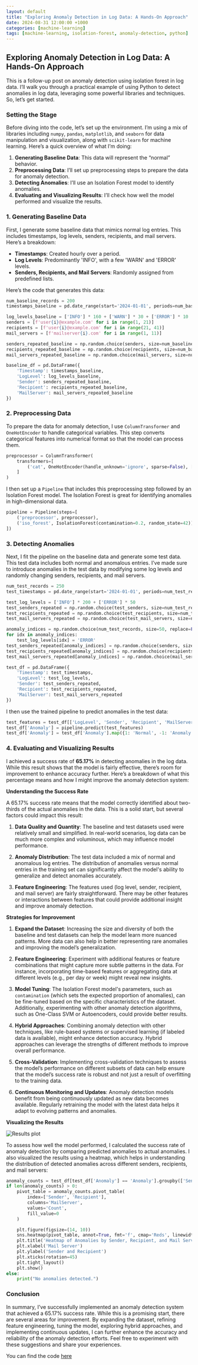 ```yaml
---
layout: default
title: "Exploring Anomaly Detection in Log Data: A Hands-On Approach"
date: 2024-08-31 12:00:00 +1000
categories: [machine-learning]
tags: [machine-learning, isolation-forest, anomaly-detection, python]
---
```


## Exploring Anomaly Detection in Log Data: A Hands-On Approach

This is a follow-up post on anomaly detection using isolation forest in log data. I’ll walk you through a practical example of using Python to detect anomalies in log data, leveraging some powerful libraries and techniques. So, let’s get started.

### Setting the Stage

Before diving into the code, let’s set up the environment. I’m using a mix of libraries including `numpy`, `pandas`, `matplotlib`, and `seaborn` for data manipulation and visualization, along with `scikit-learn` for machine learning. Here’s a quick overview of what I’m doing:

1. **Generating Baseline Data**: This data will represent the “normal” behavior.
2. **Preprocessing Data**: I’ll set up preprocessing steps to prepare the data for anomaly detection.
3. **Detecting Anomalies**: I’ll use an Isolation Forest model to identify anomalies.
4. **Evaluating and Visualizing Results**: I’ll check how well the model performed and visualize the results.

### 1. Generating Baseline Data

First, I generate some baseline data that mimics normal log entries. This includes timestamps, log levels, senders, recipients, and mail servers. Here’s a breakdown:

- **Timestamps**: Created hourly over a period.
- **Log Levels**: Predominantly 'INFO', with a few 'WARN' and 'ERROR' levels.
- **Senders, Recipients, and Mail Servers**: Randomly assigned from predefined lists.

Here’s the code that generates this data:

```python
num_baseline_records = 200
timestamps_baseline = pd.date_range(start='2024-01-01', periods=num_baseline_records, freq='H')

log_levels_baseline = ['INFO'] * 160 + ['WARN'] * 30 + ['ERROR'] * 10
senders = [f'user{i}@example.com' for i in range(1, 21)]
recipients = [f'user{i}@example.com' for i in range(21, 41)]
mail_servers = [f'mailserver{i}.com' for i in range(1, 11)]

senders_repeated_baseline = np.random.choice(senders, size=num_baseline_records)
recipients_repeated_baseline = np.random.choice(recipients, size=num_baseline_records)
mail_servers_repeated_baseline = np.random.choice(mail_servers, size=num_baseline_records)

baseline_df = pd.DataFrame({
    'Timestamp': timestamps_baseline,
    'LogLevel': log_levels_baseline,
    'Sender': senders_repeated_baseline,
    'Recipient': recipients_repeated_baseline,
    'MailServer': mail_servers_repeated_baseline
})
```

### 2. Preprocessing Data

To prepare the data for anomaly detection, I use `ColumnTransformer` and `OneHotEncoder` to handle categorical variables. This step converts categorical features into numerical format so that the model can process them.

```python
preprocessor = ColumnTransformer(
    transformers=[
        ('cat', OneHotEncoder(handle_unknown='ignore', sparse=False), ['LogLevel', 'Sender', 'Recipient', 'MailServer'])
    ]
)
```

I then set up a `Pipeline` that includes this preprocessing step followed by an Isolation Forest model. The Isolation Forest is great for identifying anomalies in high-dimensional data.

```python
pipeline = Pipeline(steps=[
    ('preprocessor', preprocessor),
    ('iso_forest', IsolationForest(contamination=0.2, random_state=42))
])
```

### 3. Detecting Anomalies

Next, I fit the pipeline on the baseline data and generate some test data. This test data includes both normal and anomalous entries. I’ve made sure to introduce anomalies in the test data by modifying some log levels and randomly changing senders, recipients, and mail servers.

```python
num_test_records = 250
test_timestamps = pd.date_range(start='2024-01-01', periods=num_test_records, freq='H')

test_log_levels = ['INFO'] * 200 + ['ERROR'] * 50
test_senders_repeated = np.random.choice(test_senders, size=num_test_records)
test_recipients_repeated = np.random.choice(test_recipients, size=num_test_records)
test_mail_servers_repeated = np.random.choice(test_mail_servers, size=num_test_records)

anomaly_indices = np.random.choice(num_test_records, size=50, replace=False)
for idx in anomaly_indices:
    test_log_levels[idx] = 'ERROR'
test_senders_repeated[anomaly_indices] = np.random.choice(senders, size=50)
test_recipients_repeated[anomaly_indices] = np.random.choice(recipients, size=50)
test_mail_servers_repeated[anomaly_indices] = np.random.choice(mail_servers, size=50)

test_df = pd.DataFrame({
    'Timestamp': test_timestamps,
    'LogLevel': test_log_levels,
    'Sender': test_senders_repeated,
    'Recipient': test_recipients_repeated,
    'MailServer': test_mail_servers_repeated
})
```

I then use the trained pipeline to predict anomalies in the test data:

```python
test_features = test_df[['LogLevel', 'Sender', 'Recipient', 'MailServer']]
test_df['Anomaly'] = pipeline.predict(test_features)
test_df['Anomaly'] = test_df['Anomaly'].map({1: 'Normal', -1: 'Anomaly'})
```

### 4. Evaluating and Visualizing Results

I achieved a success rate of **65.17%** in detecting anomalies in the log data. While this result shows that the model is fairly effective, there’s room for improvement to enhance accuracy further. Here’s a breakdown of what this percentage means and how I might improve the anomaly detection system:

**Understanding the Success Rate**

A 65.17% success rate means that the model correctly identified about two-thirds of the actual anomalies in the data. This is a solid start, but several factors could impact this result:

1. **Data Quality and Quantity**: The baseline and test datasets used were relatively small and simplified. In real-world scenarios, log data can be much more complex and voluminous, which may influence model performance.

2. **Anomaly Distribution**: The test data included a mix of normal and anomalous log entries. The distribution of anomalies versus normal entries in the training set can significantly affect the model's ability to generalize and detect anomalies accurately.

3. **Feature Engineering**: The features used (log level, sender, recipient, and mail server) are fairly straightforward. There may be other features or interactions between features that could provide additional insight and improve anomaly detection.

**Strategies for Improvement**

1. **Expand the Dataset**: Increasing the size and diversity of both the baseline and test datasets can help the model learn more nuanced patterns. More data can also help in better representing rare anomalies and improving the model’s generalization.

2. **Feature Engineering**: Experiment with additional features or feature combinations that might capture more subtle patterns in the data. For instance, incorporating time-based features or aggregating data at different levels (e.g., per day or week) might reveal new insights.

3. **Model Tuning**: The Isolation Forest model's parameters, such as `contamination` (which sets the expected proportion of anomalies), can be fine-tuned based on the specific characteristics of the dataset. Additionally, experimenting with other anomaly detection algorithms, such as One-Class SVM or Autoencoders, could provide better results.

4. **Hybrid Approaches**: Combining anomaly detection with other techniques, like rule-based systems or supervised learning (if labeled data is available), might enhance detection accuracy. Hybrid approaches can leverage the strengths of different methods to improve overall performance.

5. **Cross-Validation**: Implementing cross-validation techniques to assess the model’s performance on different subsets of data can help ensure that the model’s success rate is robust and not just a result of overfitting to the training data.

6. **Continuous Monitoring and Updates**: Anomaly detection models benefit from being continuously updated as new data becomes available. Regularly retraining the model with the latest data helps it adapt to evolving patterns and anomalies.

**Visualizing the Results**

![Results plot](/images/2024-08-31-exploring-anomaly-detection-in-log-data-a-hands-on-approach-plot.png)

To assess how well the model performed, I calculated the success rate of anomaly detection by comparing predicted anomalies to actual anomalies. I also visualized the results using a heatmap, which helps in understanding the distribution of detected anomalies across different senders, recipients, and mail servers:

```python
anomaly_counts = test_df[test_df['Anomaly'] == 'Anomaly'].groupby(['Sender', 'Recipient', 'MailServer']).size().reset_index(name='Count')
if len(anomaly_counts) > 0:
    pivot_table = anomaly_counts.pivot_table(
        index=['Sender', 'Recipient'],
        columns='MailServer',
        values='Count',
        fill_value=0
    )

    plt.figure(figsize=(14, 10))
    sns.heatmap(pivot_table, annot=True, fmt='f', cmap='Reds', linewidths=0.5, linecolor='black')
    plt.title('Heatmap of Anomalies by Sender, Recipient, and Mail Server')
    plt.xlabel('Mail Server')
    plt.ylabel('Sender and Recipient')
    plt.xticks(rotation=45)
    plt.tight_layout()
    plt.show()
else:
    print("No anomalies detected.")
```

### Conclusion

In summary, I’ve successfully implemented an anomaly detection system that achieved a 65.17% success rate. While this is a promising start, there are several areas for improvement. By expanding the dataset, refining feature engineering, tuning the model, exploring hybrid approaches, and implementing continuous updates, I can further enhance the accuracy and reliability of the anomaly detection efforts. Feel free to experiment with these suggestions and share your experiences. 

You can find the code [here](https://github.com/rjhalliday/python-anomaly-detection/blob/d7dfbb470d925206ebfa2cb9e6143e2cda7e4523/isolationforest_anomaly_detection_with_synthetic_email_log_data.ipynb)
